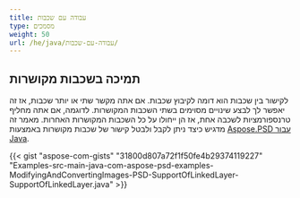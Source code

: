 ```yaml
---
title: עבודה עם שכבות
type: מסמכים
weight: 50
url: /he/java/עבודה-עם-שכבות/
---
```


## **תמיכה בשכבות מקושרות**
לקישור בין שכבות הוא דומה לקיבוץ שכבות. אם אתה מקשר שתי או יותר שכבות, אז זה יאפשר לך לבצע שינויים מסוימים בשתי השכבות המקושרות. לדוגמה, אם אתה מחליף טרנספורמציות לשכבה אחת, אז הן ייחולו על כל השכבות המקושרות האחרות. מאמר זה מדגיש כיצד ניתן לקבל ולבטל קישור של שכבות מקושרות באמצעות [Aspose.PSD עבור Java](https://products.aspose.com/psd/java).



{{< gist "aspose-com-gists" "31800d807a72f1f50fe4b29374119227" "Examples-src-main-java-com-aspose-psd-examples-ModifyingAndConvertingImages-PSD-SupportOfLinkedLayer-SupportOfLinkedLayer.java" >}}


